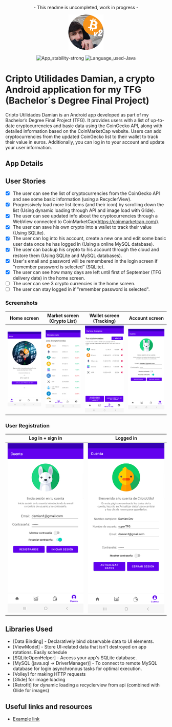 <p align="center">
  - This readme is uncompleted, work in progress -
</p>

<p align="center">
  <img src="./app/src/main/res/drawable/damian_bitcoin_utils_icono_v2_cutre_redondo.png" alt="Cripto_Utilidades_Damian" width="110" />
</p>

<div align="center">

![App_stability-strong](https://img.shields.io/badge/App_stability-strong-green.svg)
![Language_used-Java](https://img.shields.io/badge/Language_used-Java-orange.svg)

</div>

# Cripto Utilidades Damian, a crypto Android application for my TFG (Bachelor´s Degree Final Project)

Cripto Utilidades Damian is an Android app developed as part of my Bachelor’s Degree Final Project (TFG). It provides users with a list of up-to-date cryptocurrencies and basic data using the CoinGecko API, along with detailed information based on the CoinMarketCap website. Users can add cryptocurrencies from the updated CoinGecko list to their wallet to track their value in euros. Additionally, you can log in to your account and update your user information.

## App Details

## User Stories

- [x] The user can see the list of cryptocurrencies from the CoinGecko API and see some basic information (using a RecyclerView).
- [x] Progressively load more list items (and their icon) by scrolling down the list (Using dynamic loading through API and image load with Glide).
- [x] The user can see updated info about the cryptocurrencies through a WebView connected to CoinMarketCap(https://coinmarketcap.com/).
- [x] The user can save his own crypto into a wallet to track their value (Using SQLite).
- [x] The user can log into his account, create a new one and edit some basic user data once he has logged in (Using a online MySQL database).
- [x] The user can backup his crypto to his account through the cloud and restore them (Using SQLite and MySQL databases).
- [x] User's email and password will be remembered in the login screen if "remember password is selected" (SQLite).
- [x] The user can see how many days are left until first of September (TFG delivery date) in the home screen.
- [ ] The user can see 3 crypto currencies in the home screen.
- [ ] The user can stay logged in if "remember password is selected".

### Screenshots

  |                           Home screen                            |                    Market screen (Crypto List)                     |                      Wallet screen (Tracking)                      |                             Account screen                               |
  |:----------------------------------------------------------------:|:------------------------------------------------------------------:|:------------------------------------------------------------------:|:------------------------------------------------------------------------:|
  | <img width="250" src="./README/screenshots/Home_screenshot.png"> | <img width="250" src="./README/screenshots/Market_screenshot.png"> | <img width="250" src="./README/screenshots/Wallet_screenshot.png"> | <img width="250" src="./README/screenshots/Login_Signup_screenshot.png"> |

### User Registration

  |                             Log in + sign in                             |                              Logged in                               |
  |:------------------------------------------------------------------------:|:--------------------------------------------------------------------:|
  | <img width="250" src="./README/screenshots/Login_Signup_screenshot.png"> | <img width="250" src="./README/screenshots/Loggedin_screenshot.png"> |

## Libraries Used

* [Data Binding] - Declaratively bind observable data to UI elements.
* [ViewModel] - Store UI-related data that isn't destroyed on app rotations. Easily schedule
* [SQLiteOpenHelper] - Access your app's SQLite database.
* [MySQL (java.sql -> DriverManager)] - To connect to remote MySQL database for login
  asynchronous tasks for optimal execution.
* [Volley] for making HTTP requests
* [Glide] for image loading
* [Retrofit] for dynamic loading a recyclerview from api (combined with Glide for images)

## Useful links and resources
- [Example link](https://github.com/big-damian/Cripto_Utilidades_Damian)
